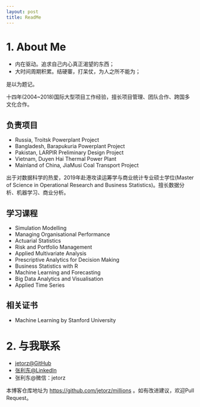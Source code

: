 ```yaml
---
layout: post
title: ReadMe
---
```


# 1. About Me

- 内在驱动。追求自己内心真正渴望的东西；
- 大时间周期积累。结硬寨，打呆仗，为人之所不能为；

是以为题记。

十四年(2004~2018)国际大型项目工作经验，擅长项目管理、团队合作、跨国多文化合作。

## 负责项目

- Russia, Troitsk Powerplant Project
- Bangladesh, Barapukuria Powerplant Project
- Pakistan, LARPIR Preliminary Design Project
- Vietnam, Duyen Hai Thermal Power Plant
- Mainland of China, JiaMusi Coal Transport Project

出于对数据科学的热爱，2019年赴港攻读运筹学与商业统计专业硕士学位(Master of Science in Operational Research and Business Statistics)。擅长数据分析、机器学习、商业分析。

## 学习课程

- Simulation Modelling
- Managing Organisational Performance
- Actuarial Statistics
- Risk and Portfolio Management
- Applied Multivariate Analysis
- Prescriptive Analytics for Decision Making
- Business Statistics with R
- Machine Learning and Forecasting
- Big Data Analytics and Visualisation
- Applied Time Series

## 相关证书

- Machine Learning by Stanford University

# 2. 与我联系

- [jetorz@GitHub](https://github.com/jetorz)
- [张利东@LinkedIn](https://www.linkedin.com/in/zhanglidong/)
- 张利东@微信：jetorz

本博客仓库地址为 https://github.com/jetorz/millions 。如有改进建议，欢迎Pull Request。
